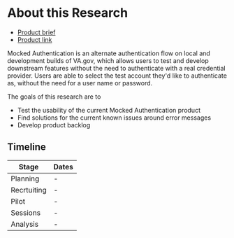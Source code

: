 
# About this Research

- [Product brief ](https://docs.google.com/document/d/1EgNWdbA5CxlVkXEPehPHvIK_0pi-6hbwc3WdPQ-aPS4/edit#heading=h.rxzwaqqmtlro)
- [Product link](https://dev.va.gov/sign-in/mocked-auth)

Mocked Authentication is an alternate authentication flow on local and development builds of VA.gov, which allows users to test and develop downstream features without the need to authenticate with a real credential provider. Users are able to select the test account they'd like to authenticate as, without the need for a user name or password.

The goals of this research are to
- Test the usability of the current Mocked Authentication product
- Find solutions for the current known issues around error messages
- Develop product backlog


## Timeline

| Stage | Dates |
| --- | ---|
| Planning | - |
| Recrtuiting | - |
| Pilot | - |
| Sessions | - |
| Analysis | - |
